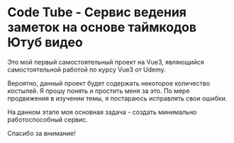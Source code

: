 # Code Tube - Сервис ведения заметок на основе таймкодов Ютуб видео

Это мой первый самостоятельный проект на Vue3, являющийся самостоятельной работой по курсу Vue3 от Udemy.

Вероятно, данный проект будет содержать некоторое количество костылей. Я прошу понять и простить меня за это. По мере продвижения в изучении темы, я постараюсь исправлять свои ошибки.

На данном этапе моя основная задача - создать минимально работоспособный сервис.

Спасибо за внимание!
